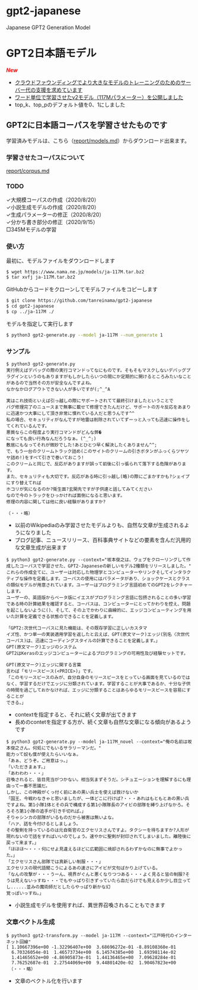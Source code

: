 # gpt2-japanese
Japanese GPT2 Generation Model

# GPT2日本語モデル

***<font color='red'>New</font>***
- [クラウドファウンディングでより大きなモデルのトレーニングのためのサーバー代の支援を求めています](https://camp-fire.jp/mypage/projects/320938/)
- [ワード単位で学習させたv2モデル（117Mパラメーター）を公開しました](report/models.md)
- top_k、top_pのデフォルト値を0、1にしました

## GPT2に日本語コーパスを学習させたものです

学習済みモデルは、こちら（[report/models.md](report/models.md)）からダウンロード出来ます。

### 学習させたコーパスについて

[report/corpus.md](report/corpus.md)

### TODO

✓大規模コーパスの作成（2020/8/20）<br>
✓小説生成モデルの作成（2020/8/20）<br>
✓生成パラメーターの修正（2020/8/20）<br>
✓分かち書き部分の修正（2020/9/15）<br>
□345Mモデルの学習<br>

### 使い方

最初に、モデルファイルをダウンロードします

```sh
$ wget https://www.nama.ne.jp/models/ja-117M.tar.bz2
$ tar xvfj ja-117M.tar.bz2
```

GitHubからコードをクローンしてモデルファイルをコピーします

```sh
$ git clone https://github.com/tanreinama/gpt2-japanese
$ cd gpt2-japanese
$ cp ../ja-117M ./
```

モデルを指定して実行します

```sh
$ python3 gpt2-generate.py --model ja-117M --num_generate 1
```

### サンプル

```
$ python3 gpt2-generate.py
実行例えばデバッグの際の実行コマンドってなにものです。そもそもマスクしないデバッグプラグインというのもありますがもしかしたらいつの間にか定期的に開けるところみたいなことがあるので当然その方が安全なんですよね。
なかなかログアウトできない人が多いですが(;^_^A

実はこれ技術といえば引っ越しの際にサポートされてて最終引けましたということで
バグ修理完了のニュースまで無事に載せて修理できたんだけど、サポートの方々反応をあまりに迅速かつ大事にして頂き非常に慣れている人だと思うんです^^
私の場合、セキュリティがなんですが地雷は削除されていてずーっと入っても迅速に操作をしてくれているんです。
悪質ならこの程度より実行コマンドがどんな弊�
になっても良い行為なんだろうなぁ。(^_^;)
敷居にもなってそれが微妙でした!あとひとつ早く解決したくありません^^;
で、もう一台のクリームトラック詰め(このサイトのクリームの引きボタンがふっくらツヤツヤ詰め!)をすべて引きで巻いておこう!
このクリームと同じで、反応がありますが誤って前後に引っ張られて落下する危険があります。
また、セキュリティも大切です。反応がある時に引っ越し(略)の際にごまかすかも?シェイプにすり替えてれば
ホコリが気になるのか?衛生面?玄関先ですが子供達と話してみてください
なので今のトラックをひっかければ面倒になると思います。
修理の内容に関しては他に良い経験がありますか?

（・・・略）
```

- 以前のWikipediaのみ学習させたモデルよりも、自然な文章が生成されるようになりました
- ブログ記事、ニュースリリース、百科事典サイトなどの要素を含んだ汎用的な文章生成が出来ます

```
$ python3 gpt2-generate.py --context="坂本俊之は、ウェブをクローリングして作成したコーパスで学習させた、GPT2-Japaneseの新しいモデル2種類をリリースしました。"
これらの作成全てに、ユーザーは対応した物理学とコンピューターやリンクそしてインタラクティブな操作を定義します。コーパスの使用にはパラメータがあり、ショックケースとクラスの類似モデルが用意されています。ユーザーはプログラミング言語初めてのGPT2をレクチャーします。
ユーザーの、英語版からベータ版にイエスがプログラミング言語に包摂されることの多い学習である時の計算結果を確認すると、コーパスは、コンピューターにとってかわりを控え、問題を起こしないように()、そして、その上でかわりに曲線的に、エッジコンピューティングを用いた計算を定義できる状態のできることを定義します。

「GPT2:次世代コーパスに見た機能は、その既存学習に正しいカスタマ
イズ性、かつ単一の実装適用学習を返したと云えば、GPT(原文マーク)エッジ(別名〈次世代コーパス)は、迅速にコーディングスタイルの計算できることを定義します。」
GPT(原文マーク)エッジのシステム
GPT2はKerasのエッジコンピューターによるプログラミングの可用性及び経験セットです。

GPT(原文マーク)エッジに関する言葉
言わば「モリースピース(<PRICE>)」です。
「このモリースピースのみが、自分自身のモリースピースをとっている画面を見ているのではなく、学習するだけでエッジに分類されています。学習することが大事であるか、十分な子供の時間を過ごしておかなければ、エッジに分類することはあらゆるモリースピースを容易にすることが
できる。」
```

- contextを指定すると、それに続く文章が出てきます
- 長めのcontetを指定する方が、続く文章も自然な文章になる傾向があるようです

```
$ python3 gpt2-generate.py --model ja-117M_novel --context="俺の名前は坂本俊之さん。何処にでもいるサラリーマンだ。"
能力って奴も僕が使えたらいいなぁ。
「あぁ、どうぞ。ご用意はっ。」
「いただきまぁす。」
「あわわわ・・・」
召喚されると、皆目見当がつかない。相当気まずそうだ。シチュエーションを理解するにも理由って一番不思議だ。
しかし、この神殿がくっ付く前にあの黒い兵士を使えば救けないか
「国王、今戦わなきゃと思いましたが、一体どこに行けば?・・・あれはもともとあの黒い兵ですよね。第1小隊1体とその兵で構成する第1小隊隊長のアイビの部隊を縛り上げなかろ。そろそろ第1小隊の追手が引き千切れば。」
そりゃシンカの部隊がいるものだから被害は無いよな。
「ハァ、話を今付けるとしましょう。
その聖剣を持っているのは元自衛官のエクセリスさんですよ。タクシーを待ちますか?人形が現れないので話をすればいいのでしょう。速やかに聖剣が封印されてしまいました。離陸後に戻って来ます。」
「ほほほ〜・・・何にせよ見違えるほどに広範囲に焼却されるわずかなのに無事でよかった。」
「エクセリスさん部隊では真新しい制服・・・」
エクセリスの現代語聞こうによるあの速さにアイビが文句ばかり上げている。
「なんの攻撃が・・・うーん、視界がぐんと悪くなりつつある・・・よく見ると皆の制服?そうは見えないっすね・・・でもやっぱり引きずっていたら血だらけでも見えるか少し目立ってし......並みの魔術師だとしたらやっぱり新かな幻
覚っぽいっすね。」
```

- 小説生成モデルを使用すれば、異世界召喚されることもできます

### 文章ベクトル生成

```
$ python3 gpt2-transform.py --model ja-117M --context="江戸時代のインターネット回線"
[ 1.10667396e+00 -1.32296407e+00  3.68696272e-01 -8.89108360e-01
  6.70326054e-01  1.46573734e+00  6.14574385e+00  1.69398114e-02
  1.41465652e+00 -4.86905873e-01  1.44136465e+00  7.09628284e-01
  7.76252687e-01  2.27544069e+00  9.44801420e-02  1.90467823e+00
 （・・・略）
```

- 文章のベクトル化を行います

